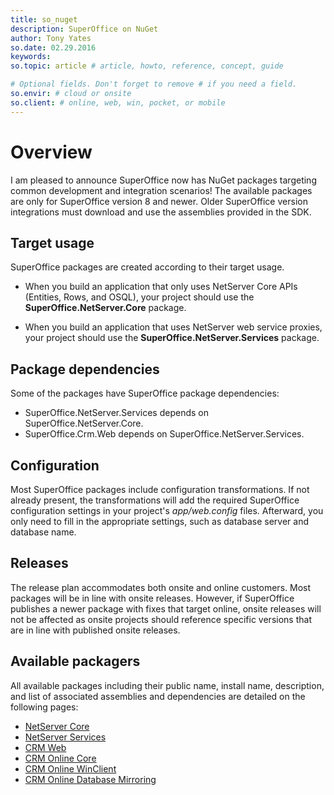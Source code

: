 ```yaml
---
title: so_nuget
description: SuperOffice on NuGet
author: Tony Yates
so.date: 02.29.2016
keywords:
so.topic: article # article, howto, reference, concept, guide

# Optional fields. Don't forget to remove # if you need a field.
so.envir: # cloud or onsite
so.client: # online, web, win, pocket, or mobile
---
```


# Overview

I am pleased to announce SuperOffice now has NuGet packages targeting common development and integration
scenarios! The available packages are only for SuperOffice version 8 and newer. Older SuperOffice version integrations must download and use the assemblies provided in the SDK.

## Target usage

SuperOffice packages are created according to their target usage.

* When you build an application that only uses NetServer Core APIs (Entities, Rows, and OSQL), your project should use the **SuperOffice.NetServer.Core** package.

* When you build an application that uses NetServer web service proxies, your project should use the **SuperOffice.NetServer.Services** package.

## Package dependencies

Some of the packages have SuperOffice package dependencies:

* SuperOffice.NetServer.Services depends on SuperOffice.NetServer.Core.
* SuperOffice.Crm.Web depends on SuperOffice.NetServer.Services.

## Configuration

Most SuperOffice packages include configuration transformations. If not already present, the transformations will add the required SuperOffice configuration settings in your project's *app/web.config* files. Afterward, you only need to fill in the appropriate settings, such as database server and database name.

## Releases

The release plan accommodates both onsite and online customers. Most packages will be in line with onsite releases. However, if SuperOffice publishes a newer package with fixes that target online, onsite releases will not be affected as onsite projects should reference specific versions that are in line with published onsite releases.

## Available packagers

All available packages including their public name, install name, description, and list of associated assemblies and dependencies are detailed on the following pages:

* [NetServer Core][1]
* [NetServer Services][2]
* [CRM Web][3]
* [CRM Online Core][4]
* [CRM Online WinClient][5]
* [CRM Online Database Mirroring][6]

<!-- Referenced links -->
[1]: netserver-core.md
[2]: netserver-services.md
[3]: crm-web.md
[4]: crm-online-core.md
[5]: crm-online-winclient.md
[6]: crm-online-mirroring.md

<!-- Referenced images -->
